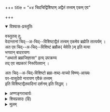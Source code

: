 +++
title = "०४ चिदचिद्विशिष्टम् अद्वैतं तत्त्वम् एकम् एव"

+++


<details open><summary>विश्वास-प्रस्तुतिः</summary>

वस्तुतस् तु,  
वेदान्तानां चिद्--अ-चिद्--विशिष्टाद्वैतं तत्त्वम् एकमेव ब्रह्मेति तात्पर्यम् ।  
अत एव चिद्--अ-चिद्--विशिष्टं ब्रह्मैक( मेवेति )म् इति मत्वा  
भगवान् बादरायणः  
"अथातो ब्रह्मजिज्ञासा" इत्य् उपक्रम्य  
तद् एव सप्रकारं निरूपितवान् ।  

अतः चिद्--अ-चिद्-विशिष्टो ब्रह्म-शब्द-वाच्यो विष्ण्व्-आख्यः  
पर-वासुदेवो नारायण एवैकं तत्त्वम्  
इति विशिष्टाद्वैतवादिनां दर्शनम् इति सिद्धम् । 
</details>

<details><summary>अण्णङ्गराचार्यः</summary>

विशिष्टाद्वैततत्त्वमेव ब्रह्मसूत्रकृद्भगवद्बादरायणाभिमतमित्याह **'वस्तुतस्तु'** इत्यादिना ।  
**'नारायण एवैकं तत्त्वम्'** इति । 

> तत्त्वं जिज्ञासमानानां हेतुभिः सर्वतोमुखैः ।  
तत्वमेको महायोगी हरिर्नारायणः परः ॥  
सत्यं सत्यं पुनः सत्यमुद्धृत्य भृजमुच्यते ।  
वेदाच्छास्त्रं परं नास्ति न दैवं केशवात्परम् ॥ 

इति श्रीवेदव्यासप्रमुखनिर्णयादिति भावः ।  
</details>

<details><summary>शिवप्रसादः (हिं)</summary>

अनुवाद -- वास्तव में वेदान्तों का तात्पर्य यह है कि चिदचिद्विशिष्टाद्वैत ब्रह्म ही एकमात्र तत्त्व है । अतएव चेतनाचेतनं विशिष्ट ब्रह्म एक ही है, यह मानकर भगवान् बादरायण ने 'अथातो ब्रह्मजिज्ञासा' सूत्र से प्रारम्भ करके सम्पूर्ण शारीरक-मीमांसा में सप्रकार ब्रह्म का निरूपण किया है । अतएव विशिष्टाद्वैतवादियों का दर्शन है कि ब्रह्म शब्द से तथा विष्णु शब्द से अभिहित किये जाने वाले चेतनाचेतनशरीरक पर- वासुदेव भगवान् नारायण ही एकमात्र तत्त्व हैं । 

</details>
 


<details><summary>मूलम्</summary>

वस्तुतस्तु, वेदान्तानां चिदचिद्विशिष्टाद्वैतं तत्त्वमेकमेव ब्रह्मेति तात्प- र्यम् । अत एव चिदचिद्विशिष्टं ब्रह्मैक ( मेवेति ) मिति मत्वा भगवान् बादरायणः अथातो ब्रह्मजिज्ञासा इत्युपक्रम्य तदेव सप्रकारं निरूपितवान् । अतः चिदचिद्विशिष्टो ब्रह्मशब्दवाच्यो विष्ण्वाख्यः परवासुदेवो नारायण एवैकं तत्त्वमिति विशिष्टाद्वैतवादिनां दर्शनमिति सिद्धम् । 
</details>




